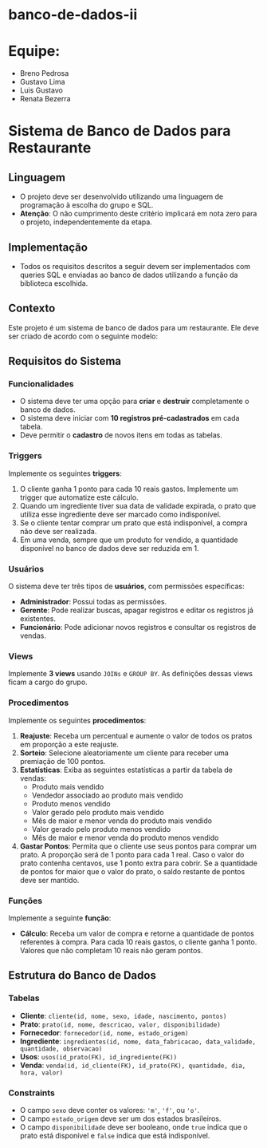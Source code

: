 # banco-de-dados-ii

# Equipe:
- Breno Pedrosa
- Gustavo Lima
- Luis Gustavo
- Renata Bezerra
# Sistema de Banco de Dados para Restaurante

## Linguagem
- O projeto deve ser desenvolvido utilizando uma linguagem de programação à escolha do grupo e SQL.
- **Atenção**: O não cumprimento deste critério implicará em nota zero para o projeto, independentemente da etapa.

## Implementação
- Todos os requisitos descritos a seguir devem ser implementados com queries SQL e enviadas ao banco de dados utilizando a função da biblioteca escolhida.

## Contexto
Este projeto é um sistema de banco de dados para um restaurante. Ele deve ser criado de acordo com o seguinte modelo:

## Requisitos do Sistema

### Funcionalidades
- O sistema deve ter uma opção para **criar** e **destruir** completamente o banco de dados.
- O sistema deve iniciar com **10 registros pré-cadastrados** em cada tabela.
- Deve permitir o **cadastro** de novos itens em todas as tabelas.

### Triggers
Implemente os seguintes **triggers**:
1. O cliente ganha 1 ponto para cada 10 reais gastos. Implemente um trigger que automatize este cálculo.
2. Quando um ingrediente tiver sua data de validade expirada, o prato que utiliza esse ingrediente deve ser marcado como indisponível.
3. Se o cliente tentar comprar um prato que está indisponível, a compra não deve ser realizada.
4. Em uma venda, sempre que um produto for vendido, a quantidade disponível no banco de dados deve ser reduzida em 1.

### Usuários
O sistema deve ter três tipos de **usuários**, com permissões específicas:
- **Administrador**: Possui todas as permissões.
- **Gerente**: Pode realizar buscas, apagar registros e editar os registros já existentes.
- **Funcionário**: Pode adicionar novos registros e consultar os registros de vendas.

### Views
Implemente **3 views** usando `JOINs` e `GROUP BY`. As definições dessas views ficam a cargo do grupo.

### Procedimentos
Implemente os seguintes **procedimentos**:
1. **Reajuste**: Receba um percentual e aumente o valor de todos os pratos em proporção a este reajuste.
2. **Sorteio**: Selecione aleatoriamente um cliente para receber uma premiação de 100 pontos.
3. **Estatísticas**: Exiba as seguintes estatísticas a partir da tabela de vendas:
   - Produto mais vendido
   - Vendedor associado ao produto mais vendido
   - Produto menos vendido
   - Valor gerado pelo produto mais vendido
   - Mês de maior e menor venda do produto mais vendido
   - Valor gerado pelo produto menos vendido
   - Mês de maior e menor venda do produto menos vendido
4. **Gastar Pontos**: Permita que o cliente use seus pontos para comprar um prato. A proporção será de 1 ponto para cada 1 real. Caso o valor do prato contenha centavos, use 1 ponto extra para cobrir. Se a quantidade de pontos for maior que o valor do prato, o saldo restante de pontos deve ser mantido.

### Funções
Implemente a seguinte **função**:
- **Cálculo**: Receba um valor de compra e retorne a quantidade de pontos referentes à compra. Para cada 10 reais gastos, o cliente ganha 1 ponto. Valores que não completam 10 reais não geram pontos.

## Estrutura do Banco de Dados

### Tabelas
- **Cliente**: `cliente(id, nome, sexo, idade, nascimento, pontos)`
- **Prato**: `prato(id, nome, descricao, valor, disponibilidade)`
- **Fornecedor**: `fornecedor(id, nome, estado_origem)`
- **Ingrediente**: `ingredientes(id, nome, data_fabricacao, data_validade, quantidade, observacao)`
- **Usos**: `usos(id_prato(FK), id_ingrediente(FK))`
- **Venda**: `venda(id, id_cliente(FK), id_prato(FK), quantidade, dia, hora, valor)`

### Constraints
- O campo `sexo` deve conter os valores: `'m'`, `'f'`, ou `'o'`.
- O campo `estado_origem` deve ser um dos estados brasileiros.
- O campo `disponibilidade` deve ser booleano, onde `true` indica que o prato está disponível e `false` indica que está indisponível.
